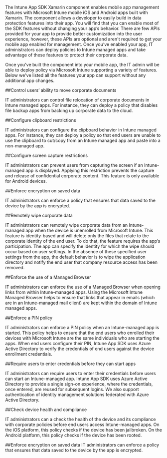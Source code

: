 
The Intune App SDK Xamarin component enables mobile app management features with Microsoft Intune mobile iOS and Android apps built with Xamarin. The component allows a developer to easily build in data protection features into their app. You will find that you can enable most of the SDK features without changing your app’s behavior. There are few APIs provided for your app to provide better customization into the user experience, however, these APIs are optional and aren't required to get your mobile app enabled for management. Once you’ve enabled your app, IT administrators can deploy policies to Intune managed apps and take advantage of these features to protect their corporate data.

Once you've built the component into your mobile app, the IT admin will be able to deploy policy via Microsoft Intune supporting a variety of features. Below we've listed all the features your app can support without any additional app changes.


##Control users’ ability to move corporate documents

IT administrators can control file relocation of corporate documents in Intune managed apps. For instance, they can deploy a policy that disables file backup apps from backing up corporate data to the cloud.

##Configure clipboard restrictions

IT administrators can configure the clipboard behavior in Intune managed apps. For instance, they can deploy a policy so that end users are unable to use the clipboard to cut/copy from an Intune managed app and paste into a non-managed app.

##Configure screen capture restrictions

IT administrators can prevent users from capturing the screen if an Intune-managed app is displayed. Applying this restriction prevents the capture and release of confidential corporate content. This feature is only available for Android devices.

##Enforce encryption on saved data

IT administrators can enforce a policy that ensures that data saved to the device by the app is encrypted.

##Remotely wipe corporate data

IT administrators can remotely wipe corporate data from an Intune-managed app when the device is unenrolled from Microsoft Intune. This feature is identity-based and will delete only the files that relate to the corporate identity of the end user. To do that, the feature requires the app’s participation. The app can specify the identity for which the wipe should occur based on user settings. In the absence of these specified user settings from the app, the default behavior is to wipe the application directory and notify the end user that company resource access has been removed.

##Enforce the use of a Managed Browser

IT administrators can enforce the use of a Managed Browser when opening links from within Intune-managed apps. Using the Microsoft Intune Managed Browser helps to ensure that links that appear in emails (which are in an Intune-managed mail client) are kept within the domain of Intune managed apps.

##Enforce a PIN policy

IT administrators can enforce a PIN policy when an Intune-managed app is started. This policy helps to ensure that the end users who enrolled their devices with Microsoft Intune are the same individuals who are starting the apps. When end users configure their PIN, Intune App SDK uses Azure Active Directory to verify the credentials of end users against the device enrollment credentials.

##Require users to enter credentials before they can start apps

IT administrators can require users to enter their credentials before users can start an Intune-managed app. Intune App SDK uses Azure Active Directory to provide a single sign-on experience, where the credentials, once entered, are reused for subsequent logins. We also support authentication of identity management solutions federated with Azure Active Directory.

##Check device health and compliance

IT administrators can a check the health of the device and its compliance with corporate policies before end users access Intune-managed apps. On the iOS platform, this policy checks if the device has been jailbroken. On the Android platform, this policy checks if the device has been rooted.

##Enforce encryption on saved data
IT administrators can enforce a policy that ensures that data saved to the device by the app is encrypted.
